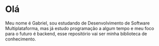 # Olá

Meu nome é Gabriel, sou estudando de Desenvolvimento de Software Multiplataforma, mas já estudo programação a algum tempo e  meu foco para o futuro é backend, esse repositório vai ser minha biblioteca de conhecimento.

<!--
**GMNDS/GMNDS** is a ✨ _special_ ✨ repository because its `README.md` (this file) appears on your GitHub profile.

Here are some ideas to get you started:

- 🔭 I’m currently working on ...
- 🌱 I’m currently learning ...
- 👯 I’m looking to collaborate on ...
- 🤔 I’m looking for help with ...
- 💬 Ask me about ...
- 📫 How to reach me: ...
- 😄 Pronouns: ...
- ⚡ Fun fact: ...
-->
